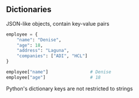 ## Dictionaries

JSON-like objects, contain key-value pairs

```python [0|1-6|8-9]
employee = {
    "name": "Denise",
    "age": 18,
    "address": "Laguna",
    "companies": ["ADI", "HCL"]
}

employee["name"]                # Denise
employee["age"]                 # 18
```

Python's dictionary keys are not restricted to strings